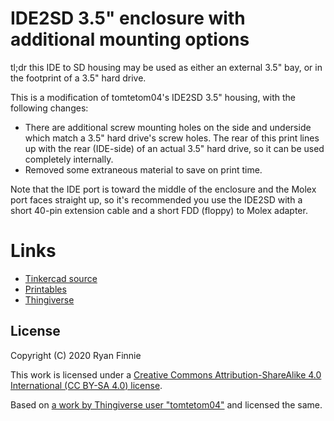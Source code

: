 # IDE2SD 3.5" enclosure with additional mounting options

tl;dr this IDE to SD housing may be used as either an external 3.5" bay, or in the footprint of a 3.5" hard drive.

This is a modification of tomtetom04's IDE2SD 3.5" housing, with the following changes:

  - There are additional screw mounting holes on the side and underside which match a 3.5" hard drive's screw holes. The rear of this print lines up with the rear (IDE-side) of an actual 3.5" hard drive, so it can be used completely internally.
  - Removed some extraneous material to save on print time.

Note that the IDE port is toward the middle of the enclosure and the Molex port faces straight up, so it's recommended you use the IDE2SD with a short 40-pin extension cable and a short FDD (floppy) to Molex adapter.

# Links

  - [Tinkercad source](https://www.tinkercad.com/things/invZdYFShgi-ide2sd-35-enclosure-with-additional-mounting-options)
  - [Printables](https://www.printables.com/model/80829-ide2sd-35-enclosure-with-additional-mounting-optio)
  - [Thingiverse](https://www.thingiverse.com/thing:4572090)

## License

Copyright (C) 2020 Ryan Finnie

This work is licensed under a [Creative Commons Attribution-ShareAlike 4.0 International (CC BY-SA 4.0) license](https://creativecommons.org/licenses/by-sa/4.0/).

Based on [a work by Thingiverse user "tomtetom04"](https://www.thingiverse.com/thing:3232293) and licensed the same.
